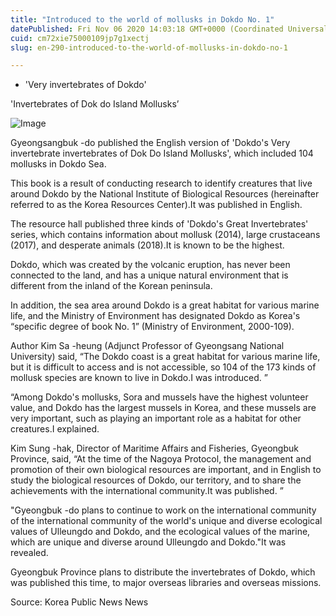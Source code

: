 ```yaml
---
title: "Introduced to the world of mollusks in Dokdo No. 1"
datePublished: Fri Nov 06 2020 14:03:18 GMT+0000 (Coordinated Universal Time)
cuid: cm72xie75000109jp7g1xectj
slug: en-290-introduced-to-the-world-of-mollusks-in-dokdo-no-1

---
```



- 'Very invertebrates of Dokdo'

'Invertebrates of Dok do Island Mollusks’

![Image](https://cdn.hashnode.com/res/hashnode/image/upload/v1739426302283/3d35437a-bc63-4742-ab25-e70fbfb80ebb.jpeg)

Gyeongsangbuk -do published the English version of 'Dokdo's Very invertebrate invertebrates of Dok Do Island Mollusks', which included 104 mollusks in Dokdo Sea.

This book is a result of conducting research to identify creatures that live around Dokdo by the National Institute of Biological Resources (hereinafter referred to as the Korea Resources Center).It was published in English.

The resource hall published three kinds of 'Dokdo's Great Invertebrates' series, which contains information about mollusk (2014), large crustaceans (2017), and desperate animals (2018).It is known to be the highest.

Dokdo, which was created by the volcanic eruption, has never been connected to the land, and has a unique natural environment that is different from the inland of the Korean peninsula.

In addition, the sea area around Dokdo is a great habitat for various marine life, and the Ministry of Environment has designated Dokdo as Korea's “specific degree of book No. 1” (Ministry of Environment, 2000-109).

Author Kim Sa -heung (Adjunct Professor of Gyeongsang National University) said, “The Dokdo coast is a great habitat for various marine life, but it is difficult to access and is not accessible, so 104 of the 173 kinds of mollusk species are known to live in Dokdo.I was introduced. ”

“Among Dokdo's mollusks, Sora and mussels have the highest volunteer value, and Dokdo has the largest mussels in Korea, and these mussels are very important, such as playing an important role as a habitat for other creatures.I explained.

Kim Sung -hak, Director of Maritime Affairs and Fisheries, Gyeongbuk Province, said, “At the time of the Nagoya Protocol, the management and promotion of their own biological resources are important, and in English to study the biological resources of Dokdo, our territory, and to share the achievements with the international community.It was published. ”

"Gyeongbuk -do plans to continue to work on the international community of the international community of the world's unique and diverse ecological values ​​of Ulleungdo and Dokdo, and the ecological values ​​of the marine, which are unique and diverse around Ulleungdo and Dokdo."It was revealed.

Gyeongbuk Province plans to distribute the invertebrates of Dokdo, which was published this time, to major overseas libraries and overseas missions.

Source: Korea Public News News